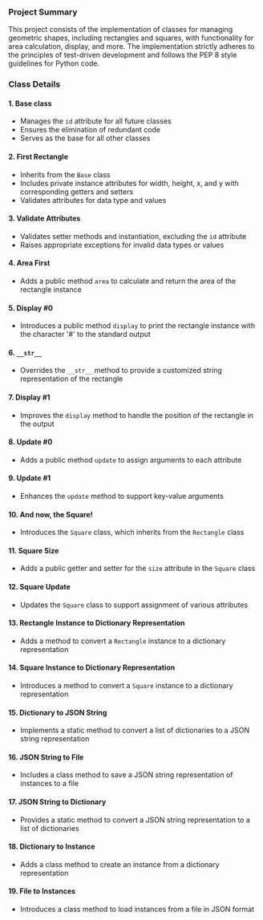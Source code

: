 
### Project Summary

This project consists of the implementation of classes for managing geometric shapes, including rectangles and squares, with functionality for area calculation, display, and more. The implementation strictly adheres to the principles of test-driven development and follows the PEP 8 style guidelines for Python code.

### Class Details

#### 1. Base class

- Manages the `id` attribute for all future classes
- Ensures the elimination of redundant code
- Serves as the base for all other classes

#### 2. First Rectangle

- Inherits from the `Base` class
- Includes private instance attributes for width, height, x, and y with corresponding getters and setters
- Validates attributes for data type and values

#### 3. Validate Attributes

- Validates setter methods and instantiation, excluding the `id` attribute
- Raises appropriate exceptions for invalid data types or values

#### 4. Area First

- Adds a public method `area` to calculate and return the area of the rectangle instance

#### 5. Display #0

- Introduces a public method `display` to print the rectangle instance with the character '#' to the standard output

#### 6. `__str__`

- Overrides the `__str__` method to provide a customized string representation of the rectangle

#### 7. Display #1

- Improves the `display` method to handle the position of the rectangle in the output

#### 8. Update #0

- Adds a public method `update` to assign arguments to each attribute

#### 9. Update #1

- Enhances the `update` method to support key-value arguments

#### 10. And now, the Square!

- Introduces the `Square` class, which inherits from the `Rectangle` class

#### 11. Square Size

- Adds a public getter and setter for the `size` attribute in the `Square` class

#### 12. Square Update

- Updates the `Square` class to support assignment of various attributes

#### 13. Rectangle Instance to Dictionary Representation

- Adds a method to convert a `Rectangle` instance to a dictionary representation

#### 14. Square Instance to Dictionary Representation

- Introduces a method to convert a `Square` instance to a dictionary representation

#### 15. Dictionary to JSON String

- Implements a static method to convert a list of dictionaries to a JSON string representation

#### 16. JSON String to File

- Includes a class method to save a JSON string representation of instances to a file

#### 17. JSON String to Dictionary

- Provides a static method to convert a JSON string representation to a list of dictionaries

#### 18. Dictionary to Instance

- Adds a class method to create an instance from a dictionary representation

#### 19. File to Instances

- Introduces a class method to load instances from a file in JSON format
